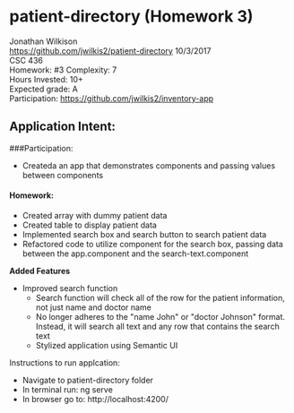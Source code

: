 # patient-directory (Homework 3)
Jonathan Wilkison  
https://github.com/jwilkis2/patient-directory
10/3/2017  
CSC 436  
Homework: #3
Complexity: 7  
Hours Invested: 10+  
Expected grade: A  
Participation: https://github.com/jwilkis2/inventory-app
  
## Application Intent:  
###Participation:  
  - Createda an app that demonstrates components and passing values between components  
  
#### Homework:  
  - Created array with dummy patient data  
  - Created table to display patient data  
  - Implemented search box and search button to search patient data  
  - Refactored code to utilize component for the search box, passing data between the app.component and the search-text.component  
  
  **Added Features**
  - Improved search function
     - Search function will check all of the row for the patient information, not just name and doctor name
     - No longer adheres to the "name John" or "doctor Johnson" format.  Instead, it will search all text and any row that contains the search text  
     - Stylized application using Semantic UI
  

Instructions to run applcation:  
 - Navigate to patient-directory folder  
 - In terminal run: ng serve  
 - In browser go to: http://localhost:4200/  
